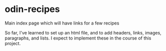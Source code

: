 # odin-recipes
Main index page which will have links for a few recipes

So far, I've learned to set up an html file, and to add headers, links, images, paragraphs, and lists. I expect to implement these in the course of this project.